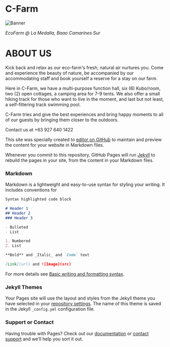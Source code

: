 # C-Farm 

![Banner](https://user-images.githubusercontent.com/99859756/155097703-fc0bdadd-074d-4d0f-aa89-e4443bfdcedf.png)

_EcoFarm @ La Medalla, Baao Camarines Sur_

# ABOUT US
Kick back and relax as our eco-farm's fresh, natural air nurtures you. Come and experience the beauty of nature, be accompanied by our accommodating staff and book yourself a reserve for a stay on our farm.

Here in C-Farm, we have a multi-purpose function hall, six (6) Kubo/room, two (2) open cottages, a camping area for 7-9 tents. We also offer a small hiking track for those who want to live in the moment, and last but not least, a self-filtering track swimming pool.

C-Farm tries and give the best experiences and bring happy moments to all of our guests by bringing them closer to the outdoors.

Contact us at +63 927 640 1422


 This site was specially created to [editor on GitHub](https://github.com/Erzark/Erzark.github.io/edit/main/index.md) to maintain and preview the content for your website in Markdown files.

Whenever you commit to this repository, GitHub Pages will run [Jekyll](https://jekyllrb.com/) to rebuild the pages in your site, from the content in your Markdown files.

### Markdown

Markdown is a lightweight and easy-to-use syntax for styling your writing. It includes conventions for

```markdown
Syntax highlighted code block

# Header 1
## Header 2
### Header 3

- Bulleted
- List

1. Numbered
2. List

**Bold** and _Italic_ and `Code` text

[Link](url) and ![Image](src)
```

For more details see [Basic writing and formatting syntax](https://docs.github.com/en/github/writing-on-github/getting-started-with-writing-and-formatting-on-github/basic-writing-and-formatting-syntax).

### Jekyll Themes

Your Pages site will use the layout and styles from the Jekyll theme you have selected in your [repository settings](https://github.com/Erzark/Erzark.github.io/settings/pages). The name of this theme is saved in the Jekyll `_config.yml` configuration file.

### Support or Contact

Having trouble with Pages? Check out our [documentation](https://docs.github.com/categories/github-pages-basics/) or [contact support](https://support.github.com/contact) and we’ll help you sort it out.
